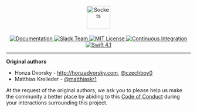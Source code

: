 <p align="center">
    <img src="https://user-images.githubusercontent.com/1342803/36575217-ab24b066-1817-11e8-859d-e71cdd16a902.png" height="64" alt="Sockets">
    <br>
    <br>
    <a href="https://docs.vapor.codes/3.0/">
        <img src="http://img.shields.io/badge/read_the-docs-2196f3.svg" alt="Documentation">
    </a>
    <a href="http://vapor.team">
        <img src="http://vapor.team/badge.svg" alt="Slack Team">
    </a>
    <a href="LICENSE">
        <img src="http://img.shields.io/badge/license-MIT-brightgreen.svg" alt="MIT License">
    </a>
    <a href="https://circleci.com/gh/vapor/sockets">
        <img src="https://circleci.com/gh/vapor/sockets.svg?style=shield" alt="Continuous Integration">
    </a>
    <a href="https://swift.org">
        <img src="http://img.shields.io/badge/swift-4.1-brightgreen.svg" alt="Swift 4.1">
    </a>
</center>

<hr>

**Original authors**

- Honza Dvorsky - http://honzadvorsky.com, [@czechboy0](http://twitter.com/czechboy0)  
- Matthias Kreileder - [@matthiaskr1](https://twitter.com/matthiaskr1)

At the request of the original authors, we ask you to please help us make the community a better place by abiding to this [Code of Conduct](https://github.com/vapor/vapor/blob/master/CODE_OF_CONDUCT.md) during your interactions surrounding this project.
